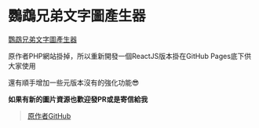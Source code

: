 # 鸚鵡兄弟文字圖產生器
[鸚鵡兄弟文字圖產生器](https://p208p2002.github.io/yinwubrother-textmaker-react/)

原作者PHP網站掛掉，所以重新開發一個ReactJS版本掛在GitHub Pages底下供大家使用

還有順手增加一些元版本沒有的強化功能😎

**如果有新的圖片資源也歡迎發PR或是寄信給我**

> [原作者GitHub](https://github.com/r3850355/yinwubrother-textmaker)


